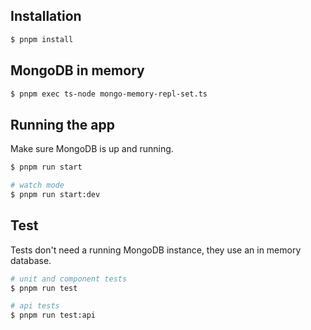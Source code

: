## Installation

```bash
$ pnpm install
```

## MongoDB in memory

```bash
$ pnpm exec ts-node mongo-memory-repl-set.ts
``` 

## Running the app

Make sure MongoDB is up and running.

```bash
$ pnpm run start

# watch mode
$ pnpm run start:dev
```

## Test

Tests don't need a running MongoDB instance, they use an in memory database.

```bash
# unit and component tests
$ pnpm run test

# api tests
$ pnpm run test:api
```